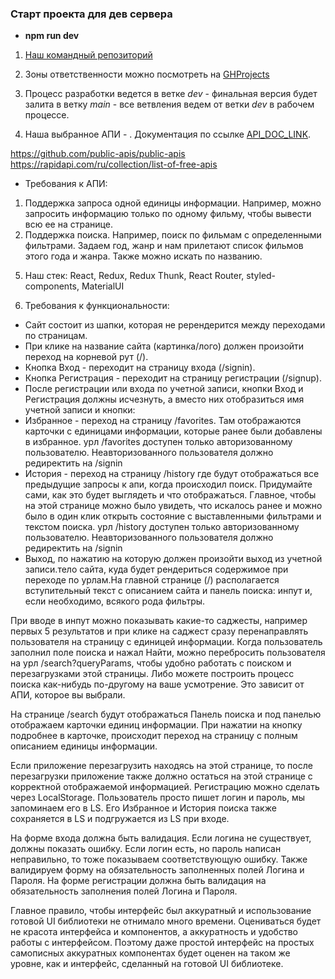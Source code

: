 ### Старт проекта для дев сервера

- **npm run dev**

1. [Наш командный репозиторий](https://github.com/SergikEnergy/react-project-39group)

2. Зоны ответственности можно посмотреть на [GHProjects](https://github.com/users/SergikEnergy/projects/3)

3. Процесс разработки ведется в ветке _dev_ - финальная версия будет залита в ветку _main_ - все ветвления ведем от ветки _dev_ в рабочем процессе.

4. Наша выбранное АПИ - . Документация по ссылке [API_DOC_LINK]().

https://github.com/public-apis/public-apis
https://rapidapi.com/ru/collection/list-of-free-apis

- Требования к АПИ:

1. Поддержка запроса одной единицы информации. Например, можно запросить информацию только по одному фильму, чтобы вывести всю ее на странице.
2. Поддержка поиска. Например, поиск по фильмам с определенными фильтрами. Задаем год, жанр и нам прилетают список фильмов этого года и жанра. Также можно искать по названию.

5) Наш стек: React, Redux, Redux Thunk, React Router, styled-components, MaterialUI

6) Требования к функциональности:

- Сайт состоит из шапки, которая не ререндерится между переходами по страницам.
- При клике на название сайта (картинка/лого) должен произойти переход на корневой рут (/).
- Кнопка Вход - переходит на страницу входа (/signin).
- Кнопка Регистрация - переходит на страницу регистрации (/signup).
- После регистрации или входа по учетной записи, кнопки Вход и Регистрация должны исчезнуть, а вместо них отобразиться имя учетной записи и кнопки:
- Избранное - переход на страницу /favorites. Там отображаются карточки с единицами информации, которые ранее были добавлены в избранное. урл /favorites доступен только авторизованному пользователю. Неавторизованного пользователя должно редиректить на /signin
- История - переход на страницу /history где будут отображаться все предыдущие запросы к апи, когда происходил поиск. Придумайте сами, как это будет выглядеть и что отображаться. Главное, чтобы на этой странице можно было увидеть, что искалось ранее и можно было в один клик открыть состояние с выставленными фильтрами и текстом поиска. урл /history доступен только авторизованному пользователю. Неавторизованного пользователя должно редиректить на /signin
- Выход, по нажатию на которую должен произойти выход из учетной записи.тело сайта, куда будет рендериться содержимое при переходе по урлам.На главной странице (/) располагается вступительный текст с описанием сайта и панель поиска: инпут и, если необходимо, всякого рода фильтры.

При вводе в инпут можно показывать какие-то саджесты, например первых 5 результатов и при клике на саджест сразу перенаправлять пользователя на страницу с единицей информации.
Когда пользователь заполнил поле поиска и нажал Найти, можно перебросить пользователя на урл /search?queryParams, чтобы удобно работать с поиском и перезагрузками этой страницы. Либо можете построить процесс поиска как-нибудь по-другому на ваше усмотрение. Это зависит от АПИ, которое вы выбрали.

На странице /search будут отображаться Панель поиска и под панелью отображаем карточки единиц информации.
При нажатии на кнопку подробнее в карточке, происходит переход на страницу с полным описанием единицы информации.

Если приложение перезагрузить находясь на этой странице, то после перезагрузки приложение также должно остаться на этой странице с корректной отображаемой информацией. Регистрацию можно сделать через LocalStorage. Пользователь просто пишет логин и пароль, мы запоминаем его в LS. Его Избранное и История поиска также сохраняется в LS и подгружается из LS при входе.

На форме входа должна быть валидация.
Если логина не существует, должны показать ошибку.
Если логин есть, но пароль написан неправильно, то тоже показываем соответствующую ошибку.
Также валидируем форму на обязательность заполненных полей Логина и Пароля.
На форме регистрации должна быть валидация на обязательность заполнения полей Логина и Пароля.

Главное правило, чтобы интерфейс был аккуратный и использование готовой UI библиотеки не отнимало много времени. Оцениваться будет не красота интерфейса и компонентов, а аккуратность и удобство работы с интерфейсом. Поэтому даже простой интерфейс на простых самописных аккуратных компонентах будет оценен на таком же уровне, как и интерфейс, сделанный на готовой UI библиотеке.

